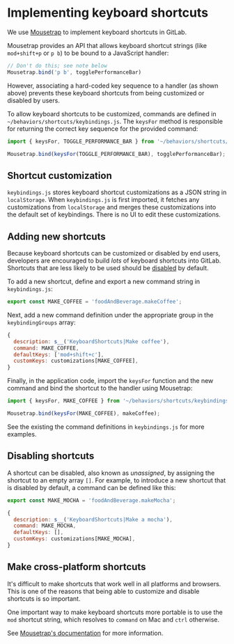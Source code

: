 # Implementing keyboard shortcuts

We use [Mousetrap](https://craig.is/killing/mice) to implement keyboard
shortcuts in GitLab.

Mousetrap provides an API that allows keyboard shortcut strings (like
`mod+shift+p` or `p b`) to be bound to a JavaScript handler:

```javascript
// Don't do this; see note below
Mousetrap.bind('p b', togglePerformanceBar)
```

However, associating a hard-coded key sequence to a handler (as shown above)
prevents these keyboard shortcuts from being customized or disabled by users.

To allow keyboard shortcuts to be customized, commands are defined in
`~/behaviors/shortcuts/keybindings.js`. The `keysFor` method is responsible for
returning the correct key sequence for the provided command:

```javascript
import { keysFor, TOGGLE_PERFORMANCE_BAR } from '~/behaviors/shortcuts/keybindings'

Mousetrap.bind(keysFor(TOGGLE_PERFORMANCE_BAR), togglePerformanceBar);
```

## Shortcut customization

`keybindings.js` stores keyboard shortcut customizations as a JSON string in
`localStorage`. When `keybindings.js` is first imported, it fetches any
customizations from `localStorage` and merges these customizations into the
default set of keybindings. There is no UI to edit these customizations.

## Adding new shortcuts

Because keyboard shortcuts can be customized or disabled by end users,
developers are encouraged to build _lots_ of keyboard shortcuts into GitLab.
Shortcuts that are less likely to be used should be
[disabled](#disabling-shortcuts) by default.

To add a new shortcut, define and export a new command string in
`keybindings.js`:

```javascript
export const MAKE_COFFEE = 'foodAndBeverage.makeCoffee';
```

Next, add a new command definition under the appropriate group in the
`keybindingGroups` array:

```javascript
{
  description: s__('KeyboardShortcuts|Make coffee'),
  command: MAKE_COFFEE,
  defaultKeys: ['mod+shift+c'],
  customKeys: customizations[MAKE_COFFEE],
}
```

Finally, in the application code, import the `keysFor` function and the new
command and bind the shortcut to the handler using Mousetrap:

```javascript
import { keysFor, MAKE_COFFEE } from '~/behaviors/shortcuts/keybindings'

Mousetrap.bind(keysFor(MAKE_COFFEE), makeCoffee);
```

See the existing the command definitions in `keybindings.js` for more examples.

## Disabling shortcuts

A shortcut can be disabled, also known as _unassigned_, by assigning the
shortcut to an empty array `[]`. For example, to introduce a new shortcut that
is disabled by default, a command can be defined like this:

```javascript
export const MAKE_MOCHA = 'foodAndBeverage.makeMocha';

{
  description: s__('KeyboardShortcuts|Make a mocha'),
  command: MAKE_MOCHA,
  defaultKeys: [],
  customKeys: customizations[MAKE_MOCHA],
}
```

## Make cross-platform shortcuts

It's difficult to make shortcuts that work well in all platforms and browsers.
This is one of the reasons that being able to customize and disable shortcuts is
so important.

One important way to make keyboard shortcuts more portable is to use the `mod`
shortcut string, which resolves to `command` on Mac and `ctrl` otherwise.

See [Mousetrap's documentation](https://craig.is/killing/mice#api.bind.combo)
for more information.
